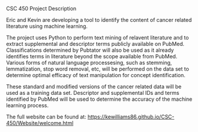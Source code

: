 CSC 450 Project Description

Eric and Kevin are developing a tool to identify the content of cancer related literature using machine learning.

The project uses Python to perform text mining of relavent literature and to extract supplemental and descriptor terms publicly
available on PubMed.  Classifications determined by Pubtator will also be used as it already identifies terms in literature beyond the scope
available from PubMed.  Various forms of natural language processesing, such as stemming, lemmatization, stop word removal, etc, 
will be performed on the data set to determine optimal efficacy of text manipulation for concept identification.

These standard and modified versions of the cancer related data will be used as a training data set.  Descriptor and supplemental 
IDs and terms identified by PubMed will be used to determine the accuracy of the machine learning process.

The full website can be found at: https://kewilliams86.github.io/CSC-450/Website/welcome.html
